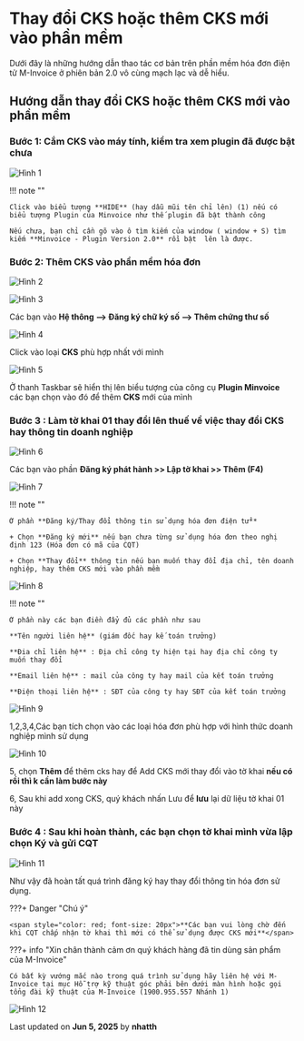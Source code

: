 # **Thay đổi CKS hoặc thêm CKS mới vào phần mềm**

Dưới đây là những hướng dẫn thao tác cơ bản trên phần mềm hóa đơn điện tử M-Invoice ở phiên bản 2.0 vô cùng mạch lạc và dễ hiểu.

## **Hướng dẫn thay đổi CKS hoặc thêm CKS mới vào phần mềm**

### **Bước 1: Cắm CKS vào máy tính, kiểm tra xem plugin đã được bật chưa**

![Hình 1](../../assets/images/invoice2/2.0_them-cks-moi_1.png)

!!! note ""

    Click vào biểu tượng **HIDE** (hay dẫu mũi tên chỉ lên) (1) nếu có biểu tượng Plugin của Minvoice như thế plugin đã bật thành công

    Nếu chưa, bạn chỉ cần gõ vào ô tìm kiếm của window ( window + S) tìm kiếm **Minvoice - Plugin Version 2.0** rồi bật  lên là được.

### **Bước 2: Thêm CKS vào phần mềm hóa đơn**

![Hình 2](../../assets/images/invoice2/2.0_them-cks-moi_2.png)

![Hình 3](../../assets/images/invoice2/2.0_them-cks-moi_3.png)

Các bạn vào **Hệ thông --> Đăng ký chữ ký số --> Thêm chứng thư số**

![Hình 4](../../assets/images/invoice2/2.0_them-cks-moi_4.png)

Click vào loại **CKS** phù hợp nhất với mình

![Hình 5](../../assets/images/invoice2/2.0_them-cks-moi_5.png)

Ở thanh Taskbar sẽ hiển thị lên biểu tượng của công cụ **Plugin Minvoice** các bạn chọn vào đó để thêm **CKS** mới của mình

### **Bước 3 : Làm tờ khai 01 thay đổi lên thuế về việc thay đổi CKS hay thông tin doanh nghiệp**

![Hình 6](../../assets/images/invoice2/2.0_them-cks-moi_6.png)

Các bạn vào phần **Đăng ký phát hành >> Lập tờ khai >> Thêm (F4)**

![Hình 7](../../assets/images/invoice2/2.0_them-cks-moi_7.png)

!!! note ""

    Ở phần **Đăng ký/Thay đổi thông tin sử dụng hóa đơn điện tử**

    + Chọn **Đăng ký mới** nếu bạn chưa từng sử dụng hóa đơn theo nghị định 123 (Hóa đơn có mã của CQT)

    + Chọn **Thay đổi** thông tin nếu bạn muốn thay đổi địa chỉ, tên doanh nghiệp, hay thêm CKS mới vào phần mềm

![Hình 8](../../assets/images/invoice2/2.0_them-cks-moi_8.png)

!!! note ""

    Ở phần này các bạn điền đẩy đủ các phần như sau

    **Tên người liên hệ** (giám đốc hay kế toán trưởng)

    **Đia chỉ liên hệ** : Địa chỉ công ty hiện tại hay địa chỉ công ty muốn thay đổi

    **Email liên hệ** : mail của công ty hay mail của kết toán trưởng

    **Điện thoại liên hệ** : SĐT của công ty hay SĐT của kết toán trưởng

![Hình 9](../../assets/images/invoice2/2.0_them-cks-moi_9.png)

1,2,3,4,Các bạn tích chọn vào các loại hóa đơn phù hợp với hình thức doanh nghiệp mình sử dụng

![Hình 10](../../assets/images/invoice2/2.0_them-cks-moi_10.png)

5, chọn **Thêm** để thêm cks hay để Add CKS mới thay đổi vào tờ khai **nếu có rồi thì k cần làm bước này**

6, Sau khi add xong CKS, quý khách nhấn Lưu để **lưu** lại dữ liệu tờ khai 01 này

### **Bước 4 : Sau khi hoàn thành, các bạn chọn tờ khai mình vừa lập chọn Ký và gửi CQT**

![Hình 11](../../assets/images/invoice2/2.0_them-cks-moi_11.png)

Như vậy đã hoàn tất quá trình đăng ký hay thay đổi thông tin hóa đơn sử dụng.

???+ Danger "Chú ý"

    <span style="color: red; font-size: 20px">**Các bạn vui lòng chờ đến khi CQT chấp nhận tờ khai thì mới có thể sử dụng được CKS mới**</span>

???+ info "Xin chân thành cảm ơn quý khách hàng đã tin dùng sản phẩm của M-Invoice"

    Có bất kỳ vướng mắc nào trong quá trình sử dụng hãy liên hệ với M-Invoice tại mục Hỗ trợ kỹ thuật góc phải bên dưới màn hình hoặc gọi tổng đài kỹ thuật của M-Invoice (1900.955.557 Nhánh 1)

![Hình 12](../../assets/images/invoice2/hotro.png)

<div class="last-updated">Last updated on <strong>Jun 5, 2025</strong> by <strong>nhatth</strong></div>
